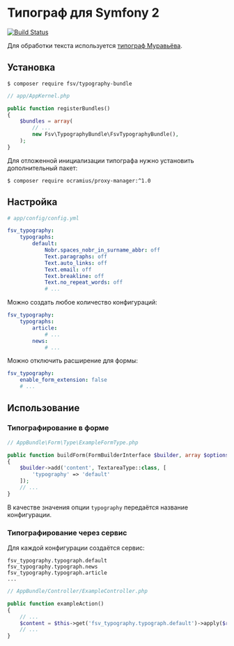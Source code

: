 Типограф для Symfony 2
===============

[![Build Status](https://travis-ci.org/sergeyfedotov/symfony-typography-bundle.svg?branch=master)](https://travis-ci.org/sergeyfedotov/symfony-typography-bundle)

Для обработки текста используется [типограф Муравьёва](https://github.com/emuravjev/mdash).

Установка
---------------
```
$ composer require fsv/typography-bundle
```

```php
// app/AppKernel.php

public function registerBundles()
{
    $bundles = array(
        // ...
        new Fsv\TypographyBundle\FsvTypographyBundle(),
    );
}
```

Для отложенной инициализации типографа нужно установить дополнительный пакет:

```
$ composer require ocramius/proxy-manager:^1.0
```

Настройка
---------------
```yaml
# app/config/config.yml

fsv_typography:
    typographs:
        default:
            Nobr.spaces_nobr_in_surname_abbr: off
            Text.paragraphs: off
            Text.auto_links: off
            Text.email: off
            Text.breakline: off
            Text.no_repeat_words: off
            # ...
```

Можно создать любое количество конфигураций:

```yaml
fsv_typography:
    typographs:
        article:
            # ...
        news:
            # ...
```

Можно отключить расширение для формы:

```yaml
fsv_typography:
    enable_form_extension: false
    # ...
```

Использование
---------------
### Типографирование в форме

```php
// AppBundle\Form\Type\ExampleFormType.php

public function buildForm(FormBuilderInterface $builder, array $options)
{
    $builder->add('content', TextareaType::class, [
        'typography' => 'default'
    ]);
    // ...
}
```

В качестве значения опции `typography` передаётся название конфигурации.

### Типографирование через сервис

Для каждой конфигурации создаётся сервис:
```
fsv_typography.typograph.default
fsv_typography.typograph.news
fsv_typography.typograph.article
...
```

```php
// AppBundle/Controller/ExampleController.php

public function exampleAction()
{
    // ...
    $content = $this->get('fsv_typography.typograph.default')->apply($rawContent);
    // ...
}
```

